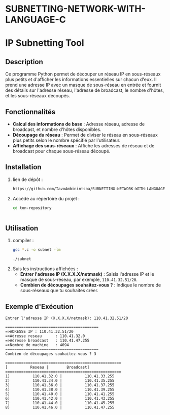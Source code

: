 # SUBNETTING-NETWORK-WITH-LANGUAGE-C
# IP Subnetting Tool

## Description

Ce programme Python permet de découper un réseau IP en sous-réseaux plus petits et d'afficher les informations essentielles sur chacun d'eux. Il prend une adresse IP avec un masque de sous-réseau en entrée et fournit des détails sur l'adresse réseau, l'adresse de broadcast, le nombre d'hôtes, et les sous-réseaux découpés.

## Fonctionnalités

- **Calcul des informations de base** : Adresse réseau, adresse de broadcast, et nombre d'hôtes disponibles.
- **Découpage du réseau** : Permet de diviser le réseau en sous-réseaux plus petits selon le nombre spécifié par l'utilisateur.
- **Affichage des sous-réseaux** : Affiche les adresses de réseau et de broadcast pour chaque sous-réseau découpé.

## Installation

1. lien de dépôt :
    ```bash
    https://github.com/IavoAmbinintsoa/SUBNETTING-NETWORK-WITH-LANGUAGE-C/edit/main/README.md
    ```
2. Accède au répertoire du projet :
    ```bash
    cd ton-repository
    ```
    ```

## Utilisation

1. compiler :
    ```bash
    gcc *.c -o subnet -lm
    ```
    ```bash
    ./subnet
2. Suis les instructions affichées :
    - **Entrer l'adresse IP (X.X.X.X/netmask)** : Saisis l'adresse IP et le masque de sous-réseau, par exemple, `110.41.32.51/20`.
    - **Combien de découpages souhaitez-vous ?** : Indique le nombre de sous-réseaux que tu souhaites créer.

## Exemple d'Exécution

```text
Entrer l'adresse IP (X.X.X.X/netmask): 110.41.32.51/20

=========================================
=>ADRESSE IP : 110.41.32.51/20
=>Adresse reseau      : 110.41.32.0
=>Adresse broadcast   : 110.41.47.255
=>Nombre de machine   : 4094
=========================================
Combien de découpages souhaitez-vous ? 3

===================================================
[          Reseau |        Broadcast]
===================================================
1)          110.41.32.0 |          110.41.33.255
2)          110.41.34.0 |          110.41.35.255
3)          110.41.36.0 |          110.41.37.255
4)          110.41.38.0 |          110.41.39.255
5)          110.41.40.0 |          110.41.41.255
6)          110.41.42.0 |          110.41.43.255
7)          110.41.44.0 |          110.41.45.255
8)          110.41.46.0 |          110.41.47.255
